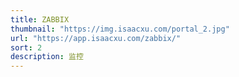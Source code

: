```yaml
---
title: ZABBIX
thumbnail: "https://img.isaacxu.com/portal_2.jpg"
url: "https://app.isaacxu.com/zabbix/"
sort: 2
description: 监控
---
```

